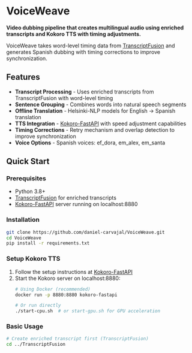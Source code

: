 # VoiceWeave

**Video dubbing pipeline that creates multilingual audio using enriched transcripts and Kokoro TTS with timing adjustments.**

VoiceWeave takes word-level timing data from [TranscriptFusion](https://github.com/daniel-carvajal/TranscriptFusion) and generates Spanish dubbing with timing corrections to improve synchronization.

## Features

- **Transcript Processing** - Uses enriched transcripts from TranscriptFusion with word-level timing
- **Sentence Grouping** - Combines words into natural speech segments
- **Offline Translation** - Helsinki-NLP models for English → Spanish translation
- **TTS Integration** - [Kokoro-FastAPI](https://github.com/remsky/Kokoro-FastAPI) with speed adjustment capabilities
- **Timing Corrections** - Retry mechanism and overlap detection to improve synchronization
- **Voice Options** - Spanish voices: ef_dora, em_alex, em_santa

## Quick Start

### Prerequisites

- Python 3.8+
- [TranscriptFusion](https://github.com/daniel-carvajal/TranscriptFusion) for enriched transcripts
- [Kokoro-FastAPI](https://github.com/remsky/Kokoro-FastAPI) server running on localhost:8880

### Installation

```bash
git clone https://github.com/daniel-carvajal/VoiceWeave.git
cd VoiceWeave
pip install -r requirements.txt
```

### Setup Kokoro TTS

1. Follow the setup instructions at [Kokoro-FastAPI](https://github.com/remsky/Kokoro-FastAPI)
2. Start the Kokoro server on localhost:8880:
   ```bash
   # Using Docker (recommended)
   docker run -p 8880:8880 kokoro-fastapi
   
   # Or run directly
   ./start-cpu.sh  # or start-gpu.sh for GPU acceleration
   ```

### Basic Usage

```bash
# Create enriched transcript first (TranscriptFusion)
cd ../TranscriptFusion
